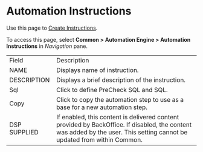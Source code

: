# Automation Instructions

<div class="use">

Use this page to [Create
Instructions](../Use_Cases/Create_Instructions.htm).

</div>

To access this page, select <span style="font-weight: bold;">Common \>
Automation Engine \> Automation Instructions</span> in
<span style="font-style: italic;">Navigation</span>
pane.

|              |                                                                                                                                                                          |
| ------------ | ------------------------------------------------------------------------------------------------------------------------------------------------------------------------ |
| Field        | Description                                                                                                                                                              |
| NAME         | Displays name of instruction.                                                                                                                                            |
| DESCRIPTION  | Displays a brief description of the instruction.                                                                                                                         |
| Sql          | Click to define PreCheck SQL and SQL.                                                                                                                                    |
| Copy         | Click to copy the automation step to use as a base for a new automation step.                                                                                            |
| DSP SUPPLIED | If enabled, this content is delivered content provided by BackOffice. If disabled, the content was added by the user. This setting cannot be updated from within Common. |

